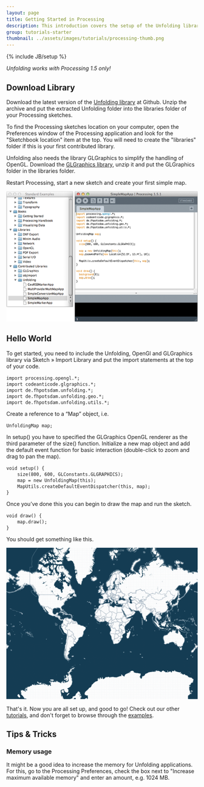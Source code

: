 ```yaml
---
layout: page
title: Getting Started in Processing
description: This introduction covers the setup of the Unfolding library in Processing and the first simple map.
group: tutorials-starter
thumbnail: ../assets/images/tutorials/processing-thumb.png
---
```


{% include JB/setup %}

*Unfolding works with Processing 1.5 only!*

## Download Library
Download the latest version of the [Unfolding library](http://unfoldingmaps.org/downloads "Download Unfolding") at Github.
Unzip the archive and put the extracted Unfolding folder into the libraries folder of your Processing sketches.

To find the Processing sketches location on your computer, open the Preferences window of the
Processing application and look for the "Sketchbook location" item at the top.
You will need to create the "libraries" folder if this is your first contributed library.

Unfolding also needs the library GLGraphics to simplify the handling of OpenGL. Download the [GLGraphics library](http://sourceforge.net/projects/glgraphics/ "GLGraphics"), unzip it and put the GLGraphics folder in the libraries folder.

Restart Processing, start a new sketch and create your first simple map.

![Unfolding in Processing](../assets/images/tutorials/processing-ide.png)

## Hello World

To get started, you need to include the Unfolding, OpenGl and GLGraphics library via
Sketch » Import Library and put the import statements at the top of your code.

	import processing.opengl.*;
	import codeanticode.glgraphics.*;
	import de.fhpotsdam.unfolding.*;
	import de.fhpotsdam.unfolding.geo.*;
	import de.fhpotsdam.unfolding.utils.*;  


Create a reference to a “Map” object, i.e.

	UnfoldingMap map;


In setup() you have to specified the GLGraphics OpenGL renderer as the third parameter of the size() function.
Initialize a new map object and add the default event function for basic interaction (double-click to zoom  and drag to pan the map).

	void setup() {
		size(800, 600, GLConstants.GLGRAPHICS);
		map = new UnfoldingMap(this);
		MapUtils.createDefaultEventDispatcher(this, map);
	}


Once you’ve done this you can begin to draw the map and run the sketch.  

	void draw() {
		map.draw();
	}


You should get something like this.  


![Hello World](../assets/images/tutorials/helloworld.png)

That's it. Now you are all set up, and good to go! Check out our other [tutorials](./), and don't forget to browse through the [examples](../examples/).


## Tips & Tricks

### Memory usage
It might be a good idea to increase the memory for Unfolding applications. For this, go to the Processing Preferences, check the box next to "Increase maximum available memory" and enter an amount, e.g. 1024 MB.

